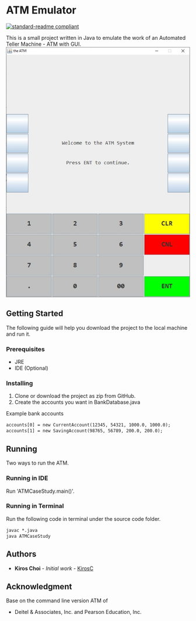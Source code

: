 # ATM Emulator
[![standard-readme compliant](https://img.shields.io/badge/readme%20style-standard-brightgreen.svg?style=flat-square)](https://github.com/RichardLitt/standard-readme)

This is a small project written in Java to emulate the work of an Automated Teller Machine - ATM with GUI.
![](header.png)

## Getting Started

The following guide will help you download the project to the local machine and run it.

### Prerequisites

* JRE
* IDE (Optional)

### Installing

1.  Clone or download the project as zip from GitHub.
2.  Create the accounts you want in BankDatabase.java

Example bank accounts
```
accounts[0] = new CurrentAccount(12345, 54321, 1000.0, 1000.0);
accounts[1] = new SavingAccount(98765, 56789, 200.0, 200.0);
```

## Running

Two ways to run the ATM.

### Running in IDE

Run 'ATMCaseStudy.main()'.

### Running in Terminal

Run the following code in terminal under the source code folder.

```
javac *.java
java ATMCaseStudy
```

## Authors

* **Kiros Choi** - *Initial work* - [KirosC](https://github.com/KirosC)

## Acknowledgment

Base on the command line version ATM of

* Deitel & Associates, Inc. and Pearson Education, Inc.
